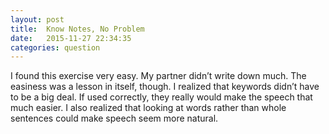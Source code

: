 ```yaml
---
layout: post
title:  Know Notes, No Problem
date:   2015-11-27 22:34:35
categories: question
---
```

I found this exercise very easy. My partner didn’t write down much. The easiness was a lesson in itself, though. I realized that keywords didn’t have to be a big deal. If used correctly, they really would make the speech that much easier. I also realized that looking at words rather than whole sentences could make speech seem more natural.
